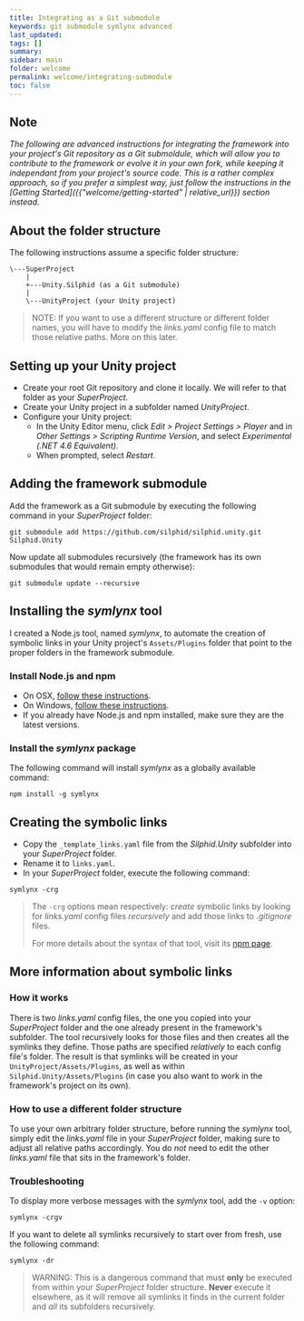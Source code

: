 ```yaml
---
title: Integrating as a Git submodule
keywords: git submodule symlynx advanced
last_updated: 
tags: []
summary:
sidebar: main
folder: welcome
permalink: welcome/integrating-submodule
toc: false
---
```


## Note

*The following are advanced instructions for integrating the framework into your project's Git repository as a Git submoldule, which will allow you to contribute to the framework or evolve it in your own fork, while keeping it independant from your project's source code. This is a rather complex approach, so if you prefer a simplest way, just follow the instructions in the [Getting Started]({{"welcome/getting-started" | relative_url}}) section instead.*

## About the folder structure

The following instructions assume a specific folder structure:

```
\---SuperProject
    |   
    +---Unity.Silphid (as a Git submodule)
    |   
    \---UnityProject (your Unity project)
```

> NOTE: If you want to use a different structure or different folder names, you will have to modify the *links.yaml* config file to match those relative paths. More on this later.

## Setting up your Unity project

- Create your root Git repository and clone it locally.  We will refer to that folder as your *SuperProject*.
- Create your Unity project in a subfolder named *UnityProject*.
- Configure your Unity project:
  - In the Unity Editor menu, click *Edit > Project Settings > Player* and in *Other Settings > Scripting Runtime Version*, and select *Experimental (.NET 4.6 Equivalent)*.
  - When prompted, select *Restart*.

## Adding the framework submodule

Add the framework as a Git submodule by executing the following command in your *SuperProject* folder:

```
git submodule add https://github.com/silphid/silphid.unity.git Silphid.Unity
```

Now update all submodules recursively (the framework has its own submodules that would remain empty otherwise):

```
git submodule update --recursive
```

## Installing the *symlynx* tool

I created a Node.js tool, named *symlynx*, to automate the creation of symbolic links in your Unity project's `Assets/Plugins` folder that point to the proper folders in the framework submodule.

### Install Node.js and npm

- On OSX, [follow these instructions](https://changelog.com/posts/install-node-js-with-homebrew-on-os-x).
- On Windows, [follow these instructions](http://blog.teamtreehouse.com/install-node-js-npm-windows).
- If you already have Node.js and npm installed, make sure they are the latest versions.

### Install the *symlynx* package

The following command will install *symlynx* as a globally available command:

```
npm install -g symlynx
```

## Creating the symbolic links

- Copy the `_template_links.yaml` file from the *Silphid.Unity* subfolder into your *SuperProject* folder.
- Rename it to `links.yaml`.
- In your *SuperProject* folder, execute the following command:

```
symlynx -crg
```

> The `-crg` options mean respectively: *create* symbolic links by looking for *links.yaml* config files *recursively* and add those links to *.gitignore* files.
>
> For more details about the syntax of that tool, visit its [npm page](https://www.npmjs.com/package/symlynx).

## More information about symbolic links

### How it works

There is two *links.yaml* config files, the one you copied into your *SuperProject* folder and the one already present in the framework's subfolder. The tool recursively looks for those files and then creates all the symlinks they define. Those paths are specified *relatively* to each config file's folder. The result is that symlinks will be created in your `UnityProject/Assets/Plugins`, as well as within `Silphid.Unity/Assets/Plugins` (in case you also want to work in the framework's project on its own).

### How to use a different folder structure

To use your own arbitrary folder structure, before running the *symlynx* tool, simply edit the *links.yaml* file in your *SuperProject* folder, making sure to adjust all relative paths accordingly.  You do *not* need to edit the other *links.yaml* file that sits in the framework's folder.

### Troubleshooting

To display more verbose messages with the *symlynx* tool, add the `-v` option:

```
symlynx -crgv
```

If you want to delete all symlinks recursively to start over from fresh, use the following command:

```
symlynx -dr
```

> WARNING: This is a dangerous command that must **only** be executed from within your *SuperProject* folder structure. **Never** execute it elsewhere, as it will remove all symlinks it finds in the current folder and *all* its subfolders recursively.

